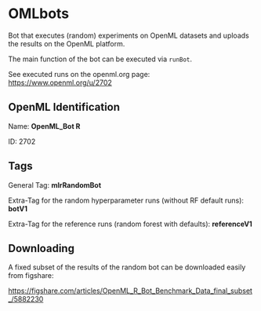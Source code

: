 # OMLbots

Bot that executes (random) experiments on OpenML datasets and uploads the results on the OpenML platform. 

The main function of the bot can be executed via `runBot`. 

See executed runs on the openml.org page: https://www.openml.org/u/2702

## OpenML Identification

Name: **OpenML_Bot R**

ID: 2702

## Tags

General Tag: **mlrRandomBot**

Extra-Tag for the random hyperparameter runs (without RF default runs): **botV1**

Extra-Tag for the reference runs (random forest with defaults): **referenceV1**

## Downloading

A fixed subset of the results of the random bot can be downloaded easily from figshare: 

https://figshare.com/articles/OpenML_R_Bot_Benchmark_Data_final_subset_/5882230
